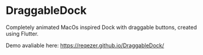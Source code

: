 # DraggableDock

Completely animated MacOs inspired Dock with draggable buttons, created using Flutter.

Demo avaliable here: https://reqezer.github.io/DraggableDock/
